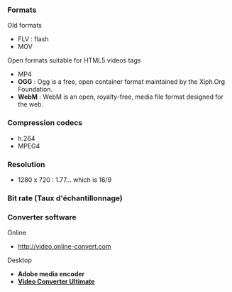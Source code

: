 ### Formats

Old formats
* FLV : flash
* MOV

Open formats suitable for HTML5 videos tags 
* MP4 
* **OGG** : Ogg is a free, open container format maintained by the Xiph.Org Foundation.
* **WebM** : WebM is an open, royalty-free, media file format designed for the web.

### Compression codecs

* h.264
* MPEG4

### Resolution 

* 1280 x 720 : 1.77... which is 16/9

### Bit rate (Taux d'échantillonnage)

### Converter software

Online 
* http://video.online-convert.com   

Desktop
* **Adobe media encoder**
* [**Video Converter Ultimate**](http://www.wondershare.net/ad/video-converter-ultimate/index_mac.html)